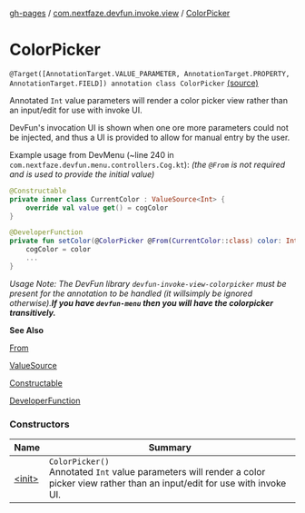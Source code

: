 [gh-pages](../../index.md) / [com.nextfaze.devfun.invoke.view](../index.md) / [ColorPicker](./index.md)

# ColorPicker

`@Target([AnnotationTarget.VALUE_PARAMETER, AnnotationTarget.PROPERTY, AnnotationTarget.FIELD]) annotation class ColorPicker` [(source)](https://github.com/NextFaze/dev-fun/tree/master/devfun-annotations/src/main/java/com/nextfaze/devfun/invoke/view/ColorPicker.kt#L40)

Annotated `Int` value parameters will render a color picker view rather than an input/edit for use with invoke UI.

DevFun's invocation UI is shown when one ore more parameters could not be injected, and thus a UI is provided to
allow for manual entry by the user.

Example usage from DevMenu (~line 240 in `com.nextfaze.devfun.menu.controllers.Cog.kt`):
*(the `@From` is not required and is used to provide the initial value)*

``` kotlin
@Constructable
private inner class CurrentColor : ValueSource<Int> {
    override val value get() = cogColor
}

@DeveloperFunction
private fun setColor(@ColorPicker @From(CurrentColor::class) color: Int) {
    cogColor = color
    ...
}
```

*Usage Note: The DevFun library `devfun-invoke-view-colorpicker` must be present for the annotation to be handled (it willsimply be ignored otherwise).**If you have `devfun-menu` then you will have the colorpicker transitively.***

**See Also**

[From](../-from/index.md)

[ValueSource](../-value-source/index.md)

[Constructable](../../com.nextfaze.devfun.inject/-constructable/index.md)

[DeveloperFunction](../../com.nextfaze.devfun.annotations/-developer-function/index.md)

### Constructors

| Name | Summary |
|---|---|
| [&lt;init&gt;](-init-.md) | `ColorPicker()`<br>Annotated `Int` value parameters will render a color picker view rather than an input/edit for use with invoke UI. |
